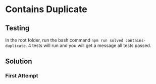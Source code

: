 # Contains Duplicate

## Testing

In the root folder, run the bash command `npm run solved contains-duplicate`. 4 tests will run and you will get a message all tests passed.

## Solution

### First Attempt
